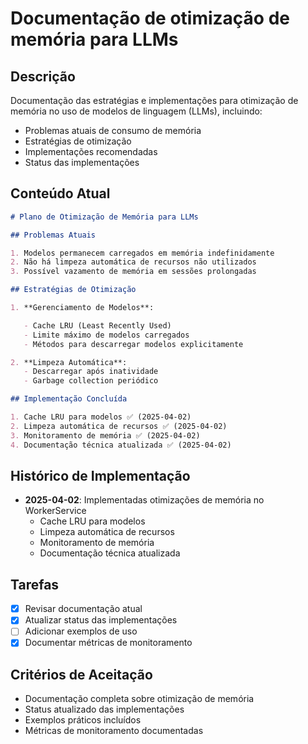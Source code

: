 # Documentação de otimização de memória para LLMs

## Descrição

Documentação das estratégias e implementações para otimização de memória no uso de modelos de linguagem (LLMs), incluindo:

- Problemas atuais de consumo de memória
- Estratégias de otimização
- Implementações recomendadas
- Status das implementações

## Conteúdo Atual

```markdown
# Plano de Otimização de Memória para LLMs

## Problemas Atuais

1. Modelos permanecem carregados em memória indefinidamente
2. Não há limpeza automática de recursos não utilizados
3. Possível vazamento de memória em sessões prolongadas

## Estratégias de Otimização

1. **Gerenciamento de Modelos**:

   - Cache LRU (Least Recently Used)
   - Limite máximo de modelos carregados
   - Métodos para descarregar modelos explicitamente

2. **Limpeza Automática**:
   - Descarregar após inatividade
   - Garbage collection periódico

## Implementação Concluída

1. Cache LRU para modelos ✅ (2025-04-02)
2. Limpeza automática de recursos ✅ (2025-04-02)
3. Monitoramento de memória ✅ (2025-04-02)
4. Documentação técnica atualizada ✅ (2025-04-02)
```

## Histórico de Implementação

- **2025-04-02**: Implementadas otimizações de memória no WorkerService
  - Cache LRU para modelos
  - Limpeza automática de recursos
  - Monitoramento de memória
  - Documentação técnica atualizada

## Tarefas

- [x] Revisar documentação atual
- [x] Atualizar status das implementações
- [ ] Adicionar exemplos de uso
- [x] Documentar métricas de monitoramento

## Critérios de Aceitação

- Documentação completa sobre otimização de memória
- Status atualizado das implementações
- Exemplos práticos incluídos
- Métricas de monitoramento documentadas
